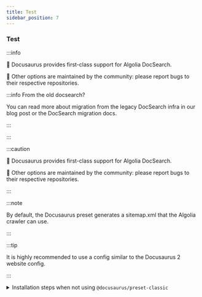 ```yaml
---
title: Test
sidebar_position: 7
---
```


### Test

:::info

🥇 Docusaurus provides first-class support for Algolia DocSearch.

👥 Other options are maintained by the community: please report bugs to their respective repositories.

:::info From the old docsearch?

You can read more about migration from the legacy DocSearch infra in our blog post or the DocSearch migration docs.

:::

:::

:::caution

🥇 Docusaurus provides first-class support for Algolia DocSearch.

👥 Other options are maintained by the community: please report bugs to their respective repositories.

:::

:::note

By default, the Docusaurus preset generates a sitemap.xml that the Algolia crawler can use.

:::

:::tip

It is highly recommended to use a config similar to the Docusaurus 2 website config.

:::


<details>
<summary>Installation steps when not using <code>@docusaurus/preset-classic</code></summary>

1. Install the package:

```bash npm2yarn
npm install --save @docusaurus/theme-search-algolia
```

2. Register the theme in `docusaurus.config.js`:

```js title="docusaurus.config.js"
module.exports = {
  title: 'My site',
  // ...
  themes: ['@docusaurus/theme-search-algolia'],
  themeConfig: {
    // ...
  },
};
```

</details>
